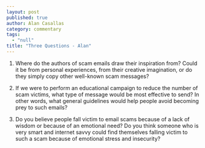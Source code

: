 ```yaml
---
layout: post
published: true
author: Alan Casallas
category: commentary
tags: 
  - "null"
title: "Three Questions - Alan"
---
```



1)   Where do the authors of scam emails draw their inspiration from? Could it be from personal experiences, from their creative imagination, or do they simply copy other well-known scam messages?

2)   If we were to perform an educational campaign to reduce the number of scam victims, what type of message would be most effective to send? In other words, what general guidelines would help people avoid becoming prey to such emails?

3)   Do you believe people fall victim to email scams because of a lack of wisdom or because of an emotional need? Do you think someone who is very smart and internet savvy could find themselves falling victim to such a scam because of emotional stress and insecurity?
